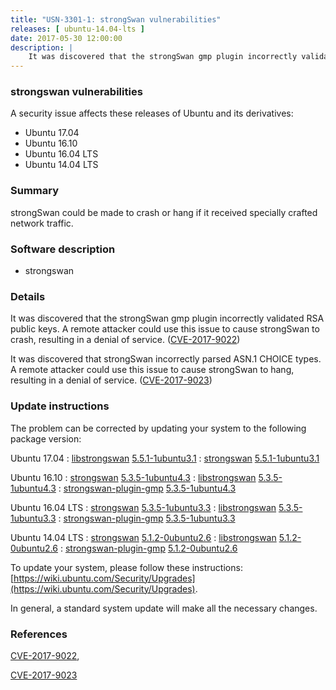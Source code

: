```yaml
---
title: "USN-3301-1: strongSwan vulnerabilities"
releases: [ ubuntu-14.04-lts ]
date: 2017-05-30 12:00:00
description: |
    It was discovered that the strongSwan gmp plugin incorrectly validated RSA public keys. A remote attacker could use this issue to cause strongSwan to crash, resulting in a denial of service. ([CVE-2017-9022](http://people.ubuntu.com/~ubuntu-security/cve/CVE-2017-9022))
--- 
```

 
### strongswan vulnerabilities

A security issue affects these releases of Ubuntu and its derivatives:

* Ubuntu 17.04
* Ubuntu 16.10
* Ubuntu 16.04 LTS
* Ubuntu 14.04 LTS

### Summary

strongSwan could be made to crash or hang if it received specially crafted network traffic.

### Software description

* strongswan 

### Details

It was discovered that the strongSwan gmp plugin incorrectly validated RSA public keys. A remote attacker could use this issue to cause strongSwan to crash, resulting in a denial of service. ([CVE-2017-9022](http://people.ubuntu.com/~ubuntu-security/cve/CVE-2017-9022))

It was discovered that strongSwan incorrectly parsed ASN.1 CHOICE types. A remote attacker could use this issue to cause strongSwan to hang, resulting in a denial of service. ([CVE-2017-9023](http://people.ubuntu.com/~ubuntu-security/cve/CVE-2017-9023)) 

### Update instructions

The problem can be corrected by updating your system to the following package version:

Ubuntu 17.04
 : [libstrongswan](https://launchpad.net/ubuntu/+source/strongswan) <span> [5.5.1-1ubuntu3.1](https://launchpad.net/ubuntu/+source/strongswan/5.5.1-1ubuntu3.1) </span> 
 : [strongswan](https://launchpad.net/ubuntu/+source/strongswan) <span> [5.5.1-1ubuntu3.1](https://launchpad.net/ubuntu/+source/strongswan/5.5.1-1ubuntu3.1) </span> 

Ubuntu 16.10
 : [strongswan](https://launchpad.net/ubuntu/+source/strongswan) <span> [5.3.5-1ubuntu4.3](https://launchpad.net/ubuntu/+source/strongswan/5.3.5-1ubuntu4.3) </span> 
 : [libstrongswan](https://launchpad.net/ubuntu/+source/strongswan) <span> [5.3.5-1ubuntu4.3](https://launchpad.net/ubuntu/+source/strongswan/5.3.5-1ubuntu4.3) </span> 
 : [strongswan-plugin-gmp](https://launchpad.net/ubuntu/+source/strongswan) <span> [5.3.5-1ubuntu4.3](https://launchpad.net/ubuntu/+source/strongswan/5.3.5-1ubuntu4.3) </span> 

Ubuntu 16.04 LTS
 : [strongswan](https://launchpad.net/ubuntu/+source/strongswan) <span> [5.3.5-1ubuntu3.3](https://launchpad.net/ubuntu/+source/strongswan/5.3.5-1ubuntu3.3) </span> 
 : [libstrongswan](https://launchpad.net/ubuntu/+source/strongswan) <span> [5.3.5-1ubuntu3.3](https://launchpad.net/ubuntu/+source/strongswan/5.3.5-1ubuntu3.3) </span> 
 : [strongswan-plugin-gmp](https://launchpad.net/ubuntu/+source/strongswan) <span> [5.3.5-1ubuntu3.3](https://launchpad.net/ubuntu/+source/strongswan/5.3.5-1ubuntu3.3) </span> 

Ubuntu 14.04 LTS
 : [strongswan](https://launchpad.net/ubuntu/+source/strongswan) <span> [5.1.2-0ubuntu2.6](https://launchpad.net/ubuntu/+source/strongswan/5.1.2-0ubuntu2.6) </span> 
 : [libstrongswan](https://launchpad.net/ubuntu/+source/strongswan) <span> [5.1.2-0ubuntu2.6](https://launchpad.net/ubuntu/+source/strongswan/5.1.2-0ubuntu2.6) </span> 
 : [strongswan-plugin-gmp](https://launchpad.net/ubuntu/+source/strongswan) <span> [5.1.2-0ubuntu2.6](https://launchpad.net/ubuntu/+source/strongswan/5.1.2-0ubuntu2.6) </span> 

To update your system, please follow these instructions: [https://wiki.ubuntu.com/Security/Upgrades](https://wiki.ubuntu.com/Security/Upgrades).

In general, a standard system update will make all the necessary changes. 

### References

 [CVE-2017-9022](http://people.ubuntu.com/~ubuntu-security/cve/CVE-2017-9022), 

 [CVE-2017-9023](http://people.ubuntu.com/~ubuntu-security/cve/CVE-2017-9023)
 
